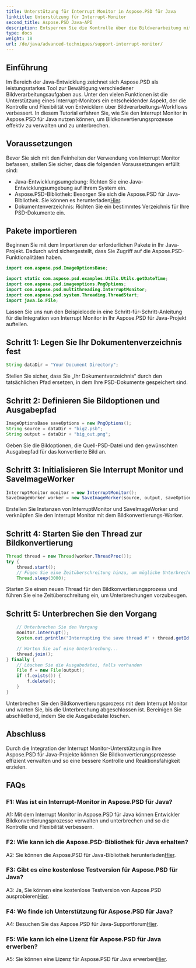 ```yaml
---
title: Unterstützung für Interrupt Monitor in Aspose.PSD für Java
linktitle: Unterstützung für Interrupt-Monitor
second_title: Aspose.PSD Java-API
description: Entsperren Sie die Kontrolle über die Bildverarbeitung mit Aspose.PSD für Java. Lernen Sie, Prozesse für flexible Arbeitsabläufe zu unterbrechen.
type: docs
weight: 18
url: /de/java/advanced-techniques/support-interrupt-monitor/
---
```

## Einführung

Im Bereich der Java-Entwicklung zeichnet sich Aspose.PSD als leistungsstarkes Tool zur Bewältigung verschiedener Bildverarbeitungsaufgaben aus. Unter den vielen Funktionen ist die Unterstützung eines Interrupt-Monitors ein entscheidender Aspekt, der die Kontrolle und Flexibilität von Entwicklern über Bildverarbeitungs-Workflows verbessert. In diesem Tutorial erfahren Sie, wie Sie den Interrupt Monitor in Aspose.PSD für Java nutzen können, um Bildkonvertierungsprozesse effektiv zu verwalten und zu unterbrechen.

## Voraussetzungen

Bevor Sie sich mit den Feinheiten der Verwendung von Interrupt Monitor befassen, stellen Sie sicher, dass die folgenden Voraussetzungen erfüllt sind:

- Java-Entwicklungsumgebung: Richten Sie eine Java-Entwicklungsumgebung auf Ihrem System ein.
-  Aspose.PSD-Bibliothek: Besorgen Sie sich die Aspose.PSD für Java-Bibliothek. Sie können es herunterladen[Hier](https://releases.aspose.com/psd/java/).
- Dokumentenverzeichnis: Richten Sie ein bestimmtes Verzeichnis für Ihre PSD-Dokumente ein.

## Pakete importieren

Beginnen Sie mit dem Importieren der erforderlichen Pakete in Ihr Java-Projekt. Dadurch wird sichergestellt, dass Sie Zugriff auf die Aspose.PSD-Funktionalitäten haben.

```java
import com.aspose.psd.ImageOptionsBase;

import static com.aspose.psd.examples.Utils.Utils.getDateTime;
import com.aspose.psd.imageoptions.PngOptions;
import com.aspose.psd.multithreading.InterruptMonitor;
import com.aspose.psd.system.Threading.ThreadStart;
import java.io.File;
```

Lassen Sie uns nun den Beispielcode in eine Schritt-für-Schritt-Anleitung für die Integration von Interrupt Monitor in Ihr Aspose.PSD für Java-Projekt aufteilen.

## Schritt 1: Legen Sie Ihr Dokumentenverzeichnis fest

```java
String dataDir = "Your Document Directory";
```

Stellen Sie sicher, dass Sie „Ihr Dokumentverzeichnis“ durch den tatsächlichen Pfad ersetzen, in dem Ihre PSD-Dokumente gespeichert sind.

## Schritt 2: Definieren Sie Bildoptionen und Ausgabepfad

```java
ImageOptionsBase saveOptions = new PngOptions();
String source = dataDir + "big2.psb";
String output = dataDir + "big_out.png";
```

Geben Sie die Bildoptionen, die Quell-PSD-Datei und den gewünschten Ausgabepfad für das konvertierte Bild an.

## Schritt 3: Initialisieren Sie Interrupt Monitor und SaveImageWorker

```java
InterruptMonitor monitor = new InterruptMonitor();
SaveImageWorker worker = new SaveImageWorker(source, output, saveOptions, monitor);
```

Erstellen Sie Instanzen von InterruptMonitor und SaveImageWorker und verknüpfen Sie den Interrupt Monitor mit dem Bildkonvertierungs-Worker.

## Schritt 4: Starten Sie den Thread zur Bildkonvertierung

```java
Thread thread = new Thread(worker.ThreadProc());
try {
    thread.start();
    // Fügen Sie eine Zeitüberschreitung hinzu, um mögliche Unterbrechungen zu berücksichtigen
    Thread.sleep(3000);
```

Starten Sie einen neuen Thread für den Bildkonvertierungsprozess und führen Sie eine Zeitüberschreitung ein, um Unterbrechungen vorzubeugen.

## Schritt 5: Unterbrechen Sie den Vorgang

```java
    // Unterbrechen Sie den Vorgang
    monitor.interrupt();
    System.out.println("Interrupting the save thread #" + thread.getId() + " at " + getDateTime().toString());

    // Warten Sie auf eine Unterbrechung...
    thread.join();
} finally {
    // Löschen Sie die Ausgabedatei, falls vorhanden
    File f = new File(output);
    if (f.exists()) {
        f.delete();
    }
}
```

Unterbrechen Sie den Bildkonvertierungsprozess mit dem Interrupt Monitor und warten Sie, bis die Unterbrechung abgeschlossen ist. Bereinigen Sie abschließend, indem Sie die Ausgabedatei löschen.

## Abschluss

Durch die Integration der Interrupt Monitor-Unterstützung in Ihre Aspose.PSD für Java-Projekte können Sie Bildkonvertierungsprozesse effizient verwalten und so eine bessere Kontrolle und Reaktionsfähigkeit erzielen.

## FAQs

### F1: Was ist ein Interrupt-Monitor in Aspose.PSD für Java?

A1: Mit dem Interrupt Monitor in Aspose.PSD für Java können Entwickler Bildkonvertierungsprozesse verwalten und unterbrechen und so die Kontrolle und Flexibilität verbessern.

### F2: Wie kann ich die Aspose.PSD-Bibliothek für Java erhalten?

A2: Sie können die Aspose.PSD für Java-Bibliothek herunterladen[Hier](https://releases.aspose.com/psd/java/).

### F3: Gibt es eine kostenlose Testversion für Aspose.PSD für Java?

 A3: Ja, Sie können eine kostenlose Testversion von Aspose.PSD ausprobieren[Hier](https://releases.aspose.com/).

### F4: Wo finde ich Unterstützung für Aspose.PSD für Java?

 A4: Besuchen Sie das Aspose.PSD für Java-Supportforum[Hier](https://forum.aspose.com/c/psd/34).

### F5: Wie kann ich eine Lizenz für Aspose.PSD für Java erwerben?

 A5: Sie können eine Lizenz für Aspose.PSD für Java erwerben[Hier](https://purchase.aspose.com/buy).